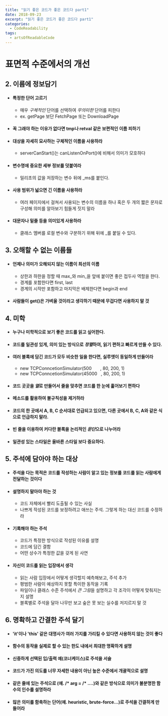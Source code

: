 ```yaml
---
title: "읽기 좋은 코드가 좋은 코드다 part1"
date: 2018-09-23
excerpt: "읽기 좋은 코드가 좋은 코드다 part1"
categories:
  - CodeReadability
tags:
  - artsOfReadableCode
---
```


# 표면적 수준에서의 개선

## 2. 이름에 정보담기

* #### 특정한 단어 고르기
	* 매우 *구체적인* 단어를 선택하여 *무의미한* 단어를 피한다
	* ex. getPage 보단 FetchPage 또는 DownloadPage

* #### 꼭 그래야 하는 이유가 없다면 tmp나 retval 같은 보편적인 이름 피하기

* #### 대상을 자세히 묘사하는 구체적인 이름을 사용하라
	* serverCanStart()는 canListenOnPort()에 비해서 의미가 모호하다

* #### 변수명에 중요한 세부 정보를 덧붙여라
	* 밀리초의 값을 저장하는 변수 뒤에 _ms를 붙인다.

* #### 사용 범위가 넓으면 긴 이름을 사용하라
	* 여러 페이지에서 걸쳐서 사용되는 변수의 이름을 하나 혹은 두 개의 짧은 문자로 구성해 의미를 알아보기 힘들게 짓지 말라

* #### 대문자나 밑줄 등을 의미있게 사용하라
	* 클래스 멤버를 로컬 변수와 구분하기 위해 뒤에 _를 붙일 수 있다.

## 3. 오해할 수 없는 이름들

* #### 언제나 의미가 오해되지 않는 이름이 최선의 이름
	* 상한과 하한을 정할 때 max_와 min_을 앞에 붙이면 좋은 접두사 역할을 한다.
	* 경계를 포함한다면 first, last
	* 경계의 시작만 포함하고 마지막은 배제한다면 begin과 end

* #### 사람들이 get()은 가벼울 것이라고 생각하기 때문에 무겁다면 사용하지 말 것

## 4. 미학

* #### 누구나 미학적으로 보기 좋은 코드를 읽고 싶어한다.
* #### 코드를 일관성 있게, 의미 있는 방식으로 *정렬*하여, 읽기 편하고 빠르게 만들 수 있다.

* #### 여러 블록에 담긴 코드가 모두 비슷한 일을 한다면, 실루엣이 동일하게 만들어라
	* new TCPConncetionSimulator(500  &nbsp; &nbsp; &nbsp; , 80, 200, 1)
	* new TCPConncetionSimulator(45000 &nbsp; , 80, 200, 1)
	
*  #### 코드 곳곳을 *열*로 만들어서 줄을 맞추면 코드를 한 눈에 훑어보기 편하다

* #### 메소드를 활용하여 불규칙성을 제거하라

* #### 코드의 한 곳에서 A, B, C 순서대로 언급되고 있으면, 다른 곳에서 B, C, A와 같은 식으로 언급하지 말라.

* #### 빈 줄을 이용하여 커다란 블록을 논리적인 *문단*으로 나누어라
* #### 일관성 있는 스타일은 올바른 스타일 보다 중요하다.

## 5. 주석에 담아야 하는 대상
* #### 주석을 다는 목적은 코드를 작성하는 사람이 알고 있는 정보를 코드를 읽는 사람에게 전달하는 것이다

* #### 설명하지 말아야 하는 것
	*  코드 자체에서 빨리 도출될 수 있는 사실
	*  나쁘게 작성된 코드를 보정하려고 애쓰는 주석. 그렇게 하는 대신 코드를 수정하라

*  #### 기록해야 하는 주석
	* 코드가 특정한 방식으로 작성된 이유를 설명
	* 코드에 담긴 결함
	* 어떤 상수가 특정한 값을 갖게 된 사연

* #### 자신이 코드를 읽는 입장에서 생각
	* 읽는 사람 입장에서 어떻게 생각할지 예측해보고, 주석 추가
	* 평범한 사람이 예상하지 못할 특이한 동작을 기록
	* 파일이나 클래스 수준 주석에서 *큰 그림*을 설명하고 각 조각이 어떻게 맞춰지는지 설명
	* 블록별로 주석을 달아 나무만 보고 숲은 못 보는 실수를 저지르지 말 것

## 6. 명확하고 간결한 주석 달기
* #### 'it'이나 'this' 같은 대명사가 여러 가지를 가리킬 수 있다면 사용하지 않는 것이 좋다
* #### 함수의 동작을 실제로 할 수 있는 한도 내에서 최대한 명확하게 설명
* #### 신중하게 선택된 입/출력 예(코너케이스)로 주석을 서술
* #### 코드가 가진 의도를 너무 자세한 내용이 아닌 높은 수준에서 개괄적으로 설명
* #### 같은 줄에 있는 주석으로 (예. /* arg = /* ....)와 같은 방식으로 의미가 불분명한 함수의 인수를 설명하라
* #### 많은 의미를 함축하는 단어(예. heuristic, brute-force...)로 주석을 간결하게 만들어라
